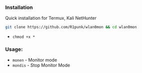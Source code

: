### Installation
Quick installation for Termux, Kali NetHunter
```bash
git clone https://github.com/R1punk/wlan0mon && cd wlan0mon
``` 
- ```chmod +x *``` 
### Usage:
- ```monen``` - Monitor mode
- ```mondis``` - Stop Monitor Mode
